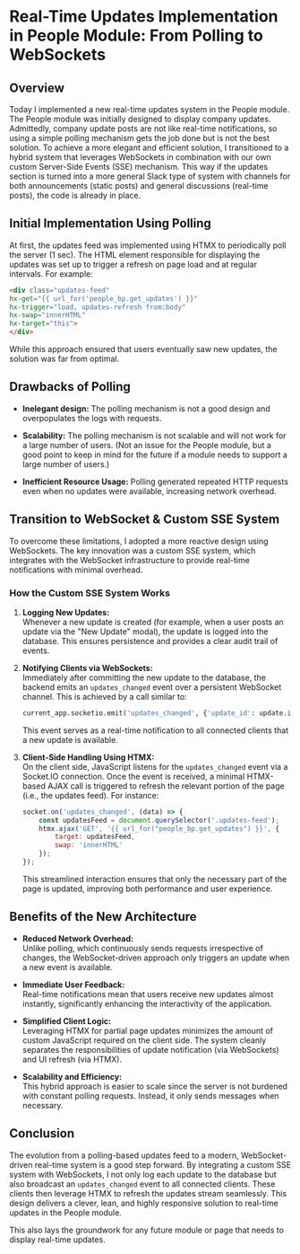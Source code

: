 # Real-Time Updates Implementation in People Module: From Polling to WebSockets

## Overview

Today I implemented a new real-time updates system in the People module. The People module was initially designed to display company updates. Admittedly, company update posts are not like real-time notifications, so using a simple polling mechanism gets the job done but is not the best solution. To achieve a more elegant and efficient solution, I transitioned to a hybrid system that leverages WebSockets in combination with our own custom Server-Side Events (SSE) mechanism. This way if the updates section is turned into a more general Slack type of system with channels for both announcements (static posts) and general discussions (real-time posts), the code is already in place.

## Initial Implementation Using Polling

At first, the updates feed was implemented using HTMX to periodically poll the server (1 sec). The HTML element responsible for displaying the updates was set up to trigger a refresh on page load and at regular intervals. For example:

```html
<div class="updates-feed"
hx-get="{{ url_for('people_bp.get_updates') }}"
hx-trigger="load, updates-refresh from:body"
hx-swap="innerHTML"
hx-target="this">
</div>
```

While this approach ensured that users eventually saw new updates, the solution was far from optimal.

## Drawbacks of Polling

- **Inelegant design:** The polling mechanism is not a good design and overpopulates the logs with requests.

- **Scalability:** The polling mechanism is not scalable and will not work for a large number of users. (Not an issue for the People module, but a good point to keep in mind for the future if a module needs to support a large number of users.)

- **Inefficient Resource Usage:** Polling generated repeated HTTP requests even when no updates were available, increasing network overhead.


## Transition to WebSocket & Custom SSE System

To overcome these limitations, I adopted a more reactive design using WebSockets. The key innovation was a custom SSE system, which integrates with the WebSocket infrastructure to provide real-time notifications with minimal overhead.

### How the Custom SSE System Works

1. **Logging New Updates:**  
   Whenever a new update is created (for example, when a user posts an update via the "New Update" modal), the update is logged into the database. This ensures persistence and provides a clear audit trail of events.

2. **Notifying Clients via WebSockets:**  
   Immediately after committing the new update to the database, the backend emits an `updates_changed` event over a persistent WebSocket channel. This is achieved by a call similar to:

   ```python
   current_app.socketio.emit('updates_changed', {'update_id': update.id})
   ```

   This event serves as a real-time notification to all connected clients that a new update is available.

3. **Client-Side Handling Using HTMX:**  
   On the client side, JavaScript listens for the `updates_changed` event via a Socket.IO connection. Once the event is received, a minimal HTMX-based AJAX call is triggered to refresh the relevant portion of the page (i.e., the updates feed). For instance:

   ```javascript
   socket.on('updates_changed', (data) => {
       const updatesFeed = document.querySelector('.updates-feed');
       htmx.ajax('GET', '{{ url_for("people_bp.get_updates") }}', {
           target: updatesFeed,
           swap: 'innerHTML'
       });
   });
   ```

   This streamlined interaction ensures that only the necessary part of the page is updated, improving both performance and user experience.

## Benefits of the New Architecture

- **Reduced Network Overhead:**  
  Unlike polling, which continuously sends requests irrespective of changes, the WebSocket-driven approach only triggers an update when a new event is available.

- **Immediate User Feedback:**  
  Real-time notifications mean that users receive new updates almost instantly, significantly enhancing the interactivity of the application.

- **Simplified Client Logic:**  
  Leveraging HTMX for partial page updates minimizes the amount of custom JavaScript required on the client side. The system cleanly separates the responsibilities of update notification (via WebSockets) and UI refresh (via HTMX).

- **Scalability and Efficiency:**  
  This hybrid approach is easier to scale since the server is not burdened with constant polling requests. Instead, it only sends messages when necessary.

## Conclusion

The evolution from a polling-based updates feed to a modern, WebSocket-driven real-time system is a good step forward. By integrating a custom SSE system with WebSockets, I not only log each update to the database but also broadcast an `updates_changed` event to all connected clients. These clients then leverage HTMX to refresh the updates stream seamlessly. This design delivers a clever, lean, and highly responsive solution to real-time updates in the People module.

This also lays the groundwork for any future module or page that needs to display real-time updates.
